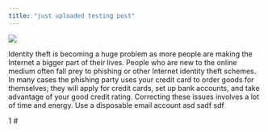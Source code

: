 ```yaml
---
title: "just uploaded testing post"
---
```


![](http://1.bp.blogspot.com/-tGNrhkp6Uq0/VFEGlhTT19I/AAAAAAAAGWM/9J9XZU_GtHQ/s700/twitter-archive-eraser-screenshot-step1.png)

Identity theft is becoming a huge problem as more people are making the Internet a bigger part of their lives. People who are new to the online medium often fall prey to phishing or other Internet identity theft schemes. In many cases the phishing party uses your credit card to order goods for themselves; they will apply for credit cards, set up bank accounts, and take advantage of your good credit rating. Correcting these issues involves a lot of time and energy.
Use a disposable email account asd sadf sdf

1 #
